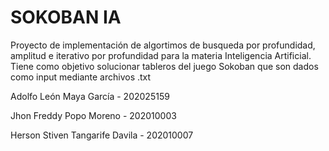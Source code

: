 # SOKOBAN IA
Proyecto de implementación de algortimos de busqueda por profundidad, amplitud e iterativo por profundidad para la materia Inteligencia Artificial. Tiene como objetivo solucionar tableros del juego Sokoban que son dados como input mediante archivos .txt

Adolfo León Maya García - 202025159

Jhon Freddy Popo Moreno - 202010003 

Herson Stiven Tangarife Davila - 202010007
